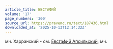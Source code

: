 ```yaml
---
article_title: ЕВСТАФИЙ
volume: '17'
page_numbers: '300'
source_url: https://pravenc.ru/text/187436.html
downloaded_at: '2025-10-13T12:14:32Z'
---
```


мч. Харранский - см. [Евстафий Апсильский](<https://pravenc.ru/text/Евстафий Апсильский.html>), мч.

